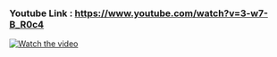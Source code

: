 
### Youtube Link : https://www.youtube.com/watch?v=3-w7-B_R0c4

[![Watch the video](https://img.youtube.com/vi/3-w7-B_R0c4/0.jpg)](https://www.youtube.com/watch?v=3-w7-B_R0c4)
